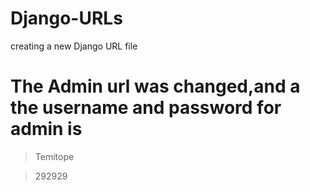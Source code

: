 # Django-URLs

creating a new Django URL file

# The Admin url was changed,and a the username and password for admin is

> Temitope

> 292929
